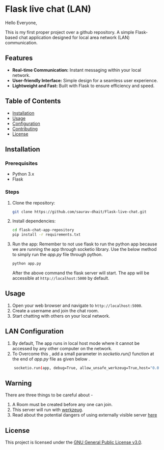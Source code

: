 # Flask live chat (LAN)  


Hello Everyone,


This is my first proper project over a github repository.
A simple Flask-based chat application designed for local area network (LAN) communication.

## Features

- **Real-time Communication:** Instant messaging within your local network.
- **User-friendly Interface:** Simple design for a seamless user experience.
- **Lightweight and Fast:** Built with Flask to ensure efficiency and speed.


## Table of Contents

- [Installation](#installation)
- [Usage](#usage)
- [Configuration](#configuration)
- [Contributing](#contributing)
- [License](#license)

## Installation

### Prerequisites

- Python 3.x
- Flask

### Steps

1. Clone the repository:

    ```bash
    git clone https://github.com/saurav-dhait/Flask-live-chat.git
    ```

2. Install dependencies:

    ```bash
    cd flask-chat-app-repository
    pip install -r requirements.txt
    ```

3. Run the app:
   Remember to not use flask to run the python app because we are running the app through socketio library.
   Use the below method to simply run the _app.py_ file through python.

    ```bash
    python app.py
    ```
    After the above command the flask server will start.
    The app will be accessible at `http://localhost:5000` by default.

## Usage

1. Open your web browser and navigate to `http://localhost:5000`.
2. Create a username and join the chat room.
3. Start chatting with others on your local network.

## LAN Configuration

1. By default, The app runs in local host mode where it cannot be accessed by any other computer on the network.
2. To Overcome this , add a small parameter in _socketio.run()_ function at the end of _app.py_ file as given below .
```bash
    socketio.run(app, debug=True, allow_unsafe_werkzeug=True,host="0.0.0.0")
```
## Warning
There are three things to be careful about - 
1. A Room must be created before any one can join.
2. This server will run with [werkzeug](https://flask-socketio.readthedocs.io/en/latest/getting_started.html#initialization).
3. Read about the potential dangers of  using externally visible server [here](https://flask.palletsprojects.com/en/3.0.x/quickstart/)

## License

This project is licensed under the [GNU General Public License v3.0](LICENSE).

